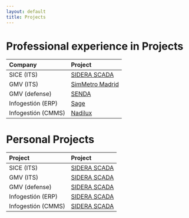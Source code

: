 ```yaml
---
layout: default
title: Projects
---
```


# Professional experience in Projects

| Company           | Project                          |
|:------------------|:---------------------------------|
| SICE (ITS)        |[SIDERA SCADA](/projects/sidera)  | 
| GMV (ITS)         |[SimMetro Madrid](/projects/metro)| 
| GMV (defense)     |[SENDA](/projects/senda)          | 
| Infogestión (ERP) |[Sage](/projects/sage)            | 
| Infogestión (CMMS)|[Nadilux](/projects/nadilux)      | 

# Personal Projects

| Project           | Project                         |
|:------------------|:--------------------------------|
| SICE (ITS)        |[SIDERA SCADA](/projects/sidera) | 
| GMV (ITS)         |[SIDERA SCADA](/projects/metro)  | 
| GMV (defense)     |[SIDERA SCADA](/projects/senda)  | 
| Infogestión (ERP) |[SIDERA SCADA](/projects/sage)   | 
| Infogestión (CMMS)|[SIDERA SCADA](/projects/nadilux)| 
